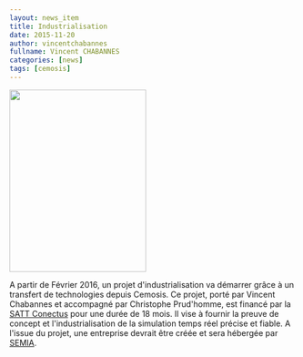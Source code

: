 ```yaml
---
layout: news_item
title: Industrialisation 
date: 2015-11-20
author: vincentchabannes
fullname: Vincent CHABANNES
categories: [news]
tags: [cemosis]
---
```


<img src="/img/news/crushedpieceEx1Disp.png" width="240" height="320">

A partir de Février 2016, un projet d'industrialisation va démarrer grâce à un transfert de technologies depuis Cemosis. Ce projet, porté par Vincent Chabannes et accompagné par Christophe Prud'homme, est financé par la [SATT Conectus](http://www.conectus.fr/fr) pour une durée de 18 mois. Il vise à fournir la preuve de concept et l'industrialisation de la simulation temps réel précise et fiable. A l'issue du projet, une entreprise devrait être créée et sera hébergée par [SEMIA](http://www.semia-incal.com/).
